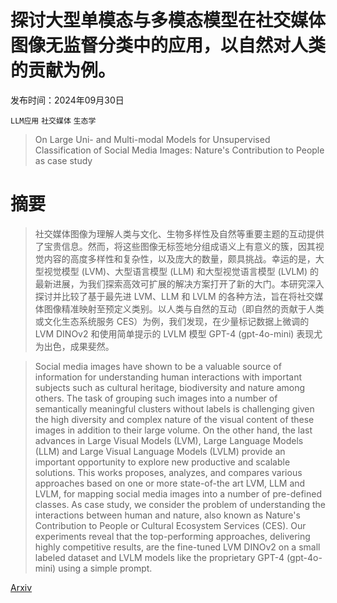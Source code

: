 # 探讨大型单模态与多模态模型在社交媒体图像无监督分类中的应用，以自然对人类的贡献为例。

发布时间：2024年09月30日

`LLM应用` `社交媒体` `生态学`

> On Large Uni- and Multi-modal Models for Unsupervised Classification of Social Media Images: Nature's Contribution to People as case study

# 摘要

> 社交媒体图像为理解人类与文化、生物多样性及自然等重要主题的互动提供了宝贵信息。然而，将这些图像无标签地分组成语义上有意义的簇，因其视觉内容的高度多样性和复杂性，以及庞大的数量，颇具挑战。幸运的是，大型视觉模型 (LVM)、大型语言模型 (LLM) 和大型视觉语言模型 (LVLM) 的最新进展，为我们探索高效可扩展的解决方案打开了新的大门。本研究深入探讨并比较了基于最先进 LVM、LLM 和 LVLM 的各种方法，旨在将社交媒体图像精准映射至预定义类别。以人类与自然的互动（即自然的贡献于人类或文化生态系统服务 CES）为例，我们发现，在少量标记数据上微调的 LVM DINOv2 和使用简单提示的 LVLM 模型 GPT-4 (gpt-4o-mini) 表现尤为出色，成果斐然。

> Social media images have shown to be a valuable source of information for understanding human interactions with important subjects such as cultural heritage, biodiversity and nature among others. The task of grouping such images into a number of semantically meaningful clusters without labels is challenging given the high diversity and complex nature of the visual content of these images in addition to their large volume. On the other hand, the last advances in Large Visual Models (LVM), Large Language Models (LLM) and Large Visual Language Models (LVLM) provide an important opportunity to explore new productive and scalable solutions. This works proposes, analyzes, and compares various approaches based on one or more state-of-the art LVM, LLM and LVLM, for mapping social media images into a number of pre-defined classes. As case study, we consider the problem of understanding the interactions between human and nature, also known as Nature's Contribution to People or Cultural Ecosystem Services (CES). Our experiments reveal that the top-performing approaches, delivering highly competitive results, are the fine-tuned LVM DINOv2 on a small labeled dataset and LVLM models like the proprietary GPT-4 (gpt-4o-mini) using a simple prompt.

[Arxiv](https://arxiv.org/abs/2410.00275)